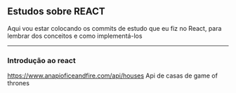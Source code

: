 ## Estudos sobre REACT

Aqui vou estar colocando os commits de estudo  que eu fiz no React, para lembrar dos conceitos e como implementá-los<hr>

### Introdução ao react

https://www.anapioficeandfire.com/api/houses Api de casas de game of thrones